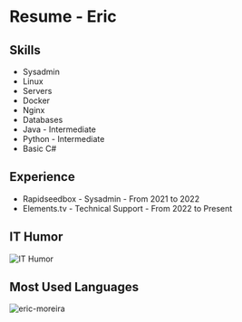 <!DOCTYPE html>
<html lang="en">
<head>
  <meta charset="UTF-8">
  <meta name="viewport" content="width=device-width, initial-scale=1.0">
  <title>Eric - Sysadmin and Backend Developer</title>
</head>
<body>
  <h1>Resume - Eric</h1>
  
  <h2>Skills</h2>
  <ul>
    <li>Sysadmin</li>
    <li>Linux</li>
    <li>Servers</li>
    <li>Docker</li>
    <li>Nginx</li>
    <li>Databases</li>
    <li>Java - Intermediate</li>
    <li>Python - Intermediate</li>
    <li>Basic C#</li>
  </ul>
  
  <h2>Experience</h2>
  <ul>
    <li>Rapidseedbox - Sysadmin - From 2021 to 2022</li>
    <li>Elements.tv - Technical Support - From 2022 to Present</li>
  </ul>

  <h2>IT Humor</h2>
  <img src="https://media.giphy.com/media/6U7nIaGMIIlDO/giphy.gif" alt="IT Humor">
  
  <h2>Most Used Languages</h2>
  <p><img align="center" src="https://github-readme-stats.vercel.app/api/top-langs?username=eric-moreira&show_icons=true&locale=en&layout=compact" alt="eric-moreira" /></p>
</body>
</html>
